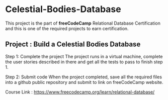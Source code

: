 # Celestial-Bodies-Database

This project is the part of <strong>freeCodeCamp</strong> Relational Database Certification and this is one of the required projects to earn certification.

## Project : Build a Celestial Bodies Database

Step 1: Complete the project
The project runs in a virtual machine, complete the user stories described in there and get all the tests to pass to finish step 1.

Step 2: Submit code
When the project completed, save all the required files into a github public repository and submit to link on freeCodeCamp website.

Course Link : https://www.freecodecamp.org/learn/relational-database/




